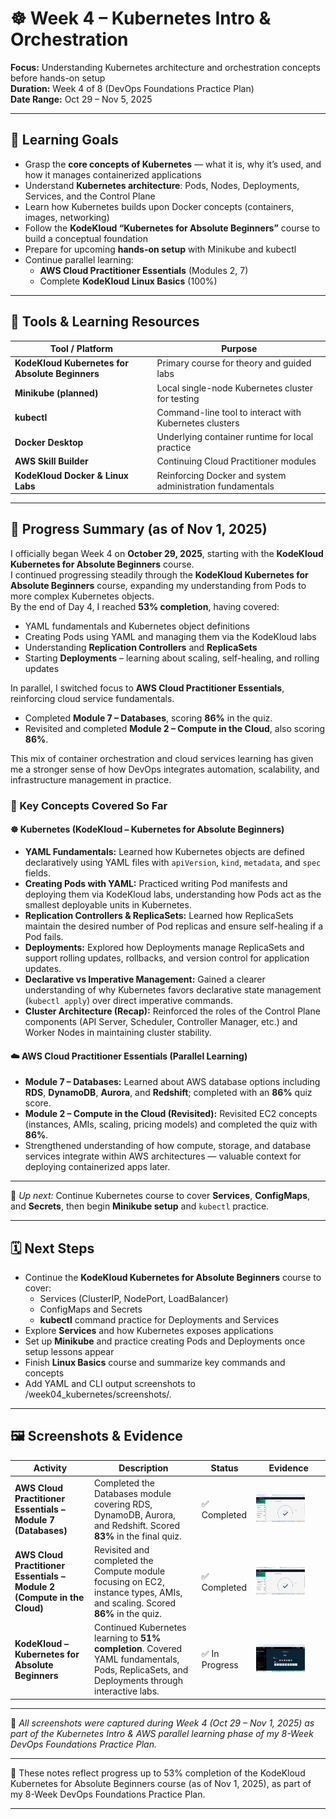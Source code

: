 # ☸️ Week 4 – Kubernetes Intro & Orchestration  

**Focus:** Understanding Kubernetes architecture and orchestration concepts before hands-on setup  
**Duration:** Week 4 of 8 (DevOps Foundations Practice Plan)  
**Date Range:** Oct 29 – Nov 5, 2025  

---

## 🎯 Learning Goals  

- Grasp the **core concepts of Kubernetes** — what it is, why it’s used, and how it manages containerized applications  
- Understand **Kubernetes architecture**: Pods, Nodes, Deployments, Services, and the Control Plane  
- Learn how Kubernetes builds upon Docker concepts (containers, images, networking)  
- Follow the **KodeKloud “Kubernetes for Absolute Beginners”** course to build a conceptual foundation  
- Prepare for upcoming **hands-on setup** with Minikube and kubectl  
- Continue parallel learning:  
  - **AWS Cloud Practitioner Essentials** (Modules 2, 7)  
  - Complete **KodeKloud Linux Basics** (100%)  

---

## 🧰 Tools & Learning Resources  

| Tool / Platform | Purpose |
|------------------|----------|
| **KodeKloud Kubernetes for Absolute Beginners** | Primary course for theory and guided labs |
| **Minikube (planned)** | Local single-node Kubernetes cluster for testing |
| **kubectl** | Command-line tool to interact with Kubernetes clusters |
| **Docker Desktop** | Underlying container runtime for local practice |
| **AWS Skill Builder** | Continuing Cloud Practitioner modules |
| **KodeKloud Docker & Linux Labs** | Reinforcing Docker and system administration fundamentals |

---

## 📘 Progress Summary (as of Nov 1, 2025)

I officially began Week 4 on **October 29, 2025**, starting with the **KodeKloud Kubernetes for Absolute Beginners** course.  
I continued progressing steadily through the **KodeKloud Kubernetes for Absolute Beginners** course, expanding my understanding from Pods to more complex Kubernetes objects.  
By the end of Day 4, I reached **53% completion**, having covered:

- YAML fundamentals and Kubernetes object definitions  
- Creating Pods using YAML and managing them via the KodeKloud labs  
- Understanding **Replication Controllers** and **ReplicaSets**  
- Starting **Deployments** – learning about scaling, self-healing, and rolling updates  

In parallel, I switched focus to **AWS Cloud Practitioner Essentials**, reinforcing cloud service fundamentals.  
- Completed **Module 7 – Databases**, scoring **86%** in the quiz.  
- Revisited and completed **Module 2 – Compute in the Cloud**, also scoring **86%**.  

This mix of container orchestration and cloud services learning has given me a stronger sense of how DevOps integrates automation, scalability, and infrastructure management in practice.


### 🔑 Key Concepts Covered So Far

#### ☸️ Kubernetes (KodeKloud – Kubernetes for Absolute Beginners)
- **YAML Fundamentals:** Learned how Kubernetes objects are defined declaratively using YAML files with `apiVersion`, `kind`, `metadata`, and `spec` fields.  
- **Creating Pods with YAML:** Practiced writing Pod manifests and deploying them via KodeKloud labs, understanding how Pods act as the smallest deployable units in Kubernetes.  
- **Replication Controllers & ReplicaSets:** Learned how ReplicaSets maintain the desired number of Pod replicas and ensure self-healing if a Pod fails.  
- **Deployments:** Explored how Deployments manage ReplicaSets and support rolling updates, rollbacks, and version control for application updates.  
- **Declarative vs Imperative Management:** Gained a clearer understanding of why Kubernetes favors declarative state management (`kubectl apply`) over direct imperative commands.  
- **Cluster Architecture (Recap):** Reinforced the roles of the Control Plane components (API Server, Scheduler, Controller Manager, etc.) and Worker Nodes in maintaining cluster stability.  

#### ☁️ AWS Cloud Practitioner Essentials (Parallel Learning)
- **Module 7 – Databases:** Learned about AWS database options including **RDS**, **DynamoDB**, **Aurora**, and **Redshift**; completed with an **86%** quiz score.  
- **Module 2 – Compute in the Cloud (Revisited):** Revisited EC2 concepts (instances, AMIs, scaling, pricing models) and completed the quiz with **86%**.  
- Strengthened understanding of how compute, storage, and database services integrate within AWS architectures — valuable context for deploying containerized apps later.  

---

🧭 *Up next:* Continue Kubernetes course to cover **Services**, **ConfigMaps**, and **Secrets**, then begin **Minikube setup** and `kubectl` practice.

---

## 🗓️ Next Steps  

- Continue the **KodeKloud Kubernetes for Absolute Beginners** course to cover:
  -   Services (ClusterIP, NodePort, LoadBalancer)
  -   ConfigMaps and Secrets
  -   **kubectl** command practice for Deployments and Services
- Explore **Services** and how Kubernetes exposes applications  
- Set up **Minikube** and practice creating Pods and Deployments once setup lessons appear
- Finish **Linux Basics** course and summarize key commands and concepts
- Add YAML and CLI output screenshots to /week04_kubernetes/screenshots/.

---

## 🖼️ Screenshots & Evidence

| **Activity** | **Description** | **Status** | **Evidence** |
|---------------|------------------|-------------|---------------|
| **AWS Cloud Practitioner Essentials – Module 7 (Databases)** | Completed the Databases module covering RDS, DynamoDB, Aurora, and Redshift. Scored **83%** in the final quiz. | ✅ Completed | <img src="./screenshots/aws-cpe-module7-databases-quiz.png" alt="AWS Module 7 Databases quiz score 83%" width="75%"> |
| **AWS Cloud Practitioner Essentials – Module 2 (Compute in the Cloud)** | Revisited and completed the Compute module focusing on EC2, instance types, AMIs, and scaling. Scored **86%** in the quiz. | ✅ Completed | <img src="./screenshots/aws-cpe-module2-compute-cloud-quiz.png" alt="AWS Module 2 Compute quiz score 86%" width="75%"> |
| **KodeKloud – Kubernetes for Absolute Beginners** | Continued Kubernetes learning to **51% completion**. Covered YAML fundamentals, Pods, ReplicaSets, and Deployments through interactive labs. | ✅ In Progress | <img src="./screenshots/kodekloud-kubernetes-51pct.png" alt="KodeKloud Kubernetes beginners course 51% progress" width="75%"> |

---

📸 *All screenshots were captured during Week 4 (Oct 29 – Nov 1, 2025) as part of the Kubernetes Intro & AWS parallel learning phase of my 8-Week DevOps Foundations Practice Plan.*

---
📘 These notes reflect progress up to 53% completion of the KodeKloud Kubernetes for Absolute Beginners course (as of Nov 1, 2025), as part of my 8-Week DevOps Foundations Practice Plan.

---
